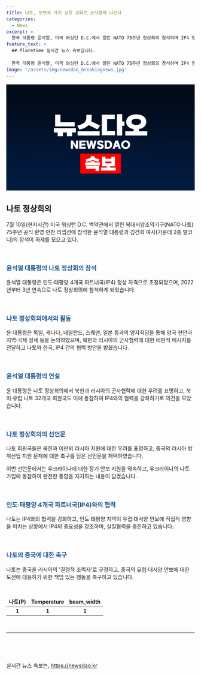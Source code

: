 ```yaml
---
title: 나토, 보편적 가치 공유 강화로 군사협력 나선다
categories:
  - News
excerpt: >
  한국 대통령 윤석열, 미국 와싱턴 D.C.에서 열린 NATO 75주년 정상회의 참석하며 IP4 정상 자격 초청 받아 활발한 외교활동 펼침. 유럽 및 미국과의 양자 회담에서 양국 현안과 지역·국제 정세 등 논의하고, 미국 대통령이 주최한 만찬에 참석. 나토는 중국의 러시아 방위산업 지원 문제를 제기하며 2023년 리투아니아 빌뉴스 정상회의를 통해 북한 대량살상무기(WMD)와 탄도미사일 프로그램 강력 규탄, 인도·태평양 파트너와의 협력 강화 의지 등을 선언. 한편, 우크라이나에 대한 장기 안보 지원 약속도 포함됐다.
feature_text: >
  ## flaretime 실시간 뉴스 속보입니다.

  한국 대통령 윤석열, 미국 와싱턴 D.C.에서 열린 NATO 75주년 정상회의 참석하며 IP4 정상 자격 초청 받아 활발한 외교활동 펼침. 유럽 및 미국과의 양자 회담에서 양국 현안과 지역·국제 정세 등 논의하고, 미국 대통령이 주최한 만찬에 참석. 나토는 중국의 러시아 방위산업 지원 문제를 제기하며 2023년 리투아니아 빌뉴스 정상회의를 통해 북한 대량살상무기(WMD)와 탄도미사일 프로그램 강력 규탄, 인도·태평양 파트너와의 협력 강화 의지 등을 선언. 한편, 우크라이나에 대한 장기 안보 지원 약속도 포함됐다.
image: '/assets/img/newsdao_breakingnews.jpg'
---
```


<p><img src="/assets/img/newsdao_breakingnews.jpg" alt="flaretime 속보" /></p>

<h2 data-ke-size="size26">나토 정상회의</h2>

<p data-ke-size="size16">7월 10일(현지시간) 미국 워싱턴 D.C. 백악관에서 열린 북대서양조약기구(NATO·나토) 75주년 공식 환영 만찬 리셉션에 참석한 윤석열 대통령과 김건희 여사(가운데 2층 발코니)의 참석이 화제를 모으고 있다.</p>

<p data-ke-size="size16">&nbsp;</p>

<h3><b><span style="color: #1a5490;">윤석열 대통령의 나토 정상회의 참석</span></b></h3>

<p data-ke-size="size16">윤석열 대통령은 인도·태평양 4개국 파트너국(IP4) 정상 자격으로 초청되었으며, 2022년부터 3년 연속으로 나토 정상회의에 참석하게 되었습니다.</p>

<p data-ke-size="size16">&nbsp;</p>

<h3><b><span style="color: #1a5490;">나토 정상회의에서의 활동</span></b></h3>

<p data-ke-size="size16">윤 대통령은 독일, 캐나다, 네덜란드, 스웨덴, 일본 등과의 양자회담을 통해 양국 현안과 지역·국제 정세 등을 논의하였으며, 북한과 러시아의 군사협력에 대한 비판적 메시지를 전달하고 나토와 한국, IP4 간의 협력 방안을 밝혔습니다.</p>

<p data-ke-size="size16">&nbsp;</p>

<h3><b><span style="color: #1a5490;">윤석열 대통령의 연설</span></b></h3>

<p data-ke-size="size16">윤 대통령은 나토 정상회의에서 북한과 러시아의 군사협력에 대한 우려를 표명하고, 북미·유럽 나토 32개국 회원국도 이에 동참하여 IP4와의 협력을 강화하기로 의견을 모았습니다.</p>

<p data-ke-size="size16">&nbsp;</p>

<h3><b><span style="color: #1a5490;">나토 정상회의의 선언문</span></b></h3>

<p data-ke-size="size16">나토 회원국들은 북한과 이란의 러시아 지원에 대한 우려를 표명하고, 중국의 러시아 방위산업 지원 문제에 대한 촉구를 담은 선언문을 채택하였습니다.</p>

<p data-ke-size="size16">이번 선언문에서는 우크라이나에 대한 장기 안보 지원을 약속하고, 우크라이나의 나토 가입에 동참하여 완전한 통합을 지지하는 내용이 담겼습니다.</p>

<p data-ke-size="size16">&nbsp;</p>

<h3><b><span style="color: #1a5490;">인도·태평양 4개국 파트너국(IP4)와의 협력</span></b></h3>

<p data-ke-size="size16">나토는 IP4와의 협력을 강화하고, 인도·태평양 지역이 유럽·대서양 안보에 직접적 영향을 미치는 상황에서 IP4의 중요성을 강조하며, 실질협력을 증진하고 있습니다.</p>

<p data-ke-size="size16">&nbsp;</p>

<h3><b><span style="color: #1a5490;">나토의 중국에 대한 촉구</span></b></h3>

<p data-ke-size="size16">나토는 중국을 러시아의 '결정적 조력자'로 규정하고, 중국의 유럽·대서양 안보에 대한 도전에 대응하기 위한 책임 있는 행동을 촉구하고 있습니다.</p>

<p data-ke-size="size16">&nbsp;</p>

<table>
<thead>
<tr>
<td style="text-align: center; height: 17px;"><b>나토(P)</b></td>
<td style="text-align: center; height: 17px;"><b>Temperature</b></td>
<td style="text-align: center; height: 17px;"><b>beam_width</b></td>
</tr>
</thead>
<tbody>
<tr>
<td style="text-align: center; height: 17px;"><b>1</b></td>
<td style="text-align: center; height: 17px;"><b>1</b></td>
<td style="text-align: center; height: 17px;"><b>1</b></td>
</tr>
</tbody>
</table>

<p data-ke-size="size16">&nbsp;</p>

<hr>

<p data-ke-size="size16">&nbsp;</p>

<p data-ke-size="size16">&nbsp;</p>
실시간 뉴스 속보는, <a href="https://newsdao.kr" rel="dofollow">https://newsdao.kr</a>


